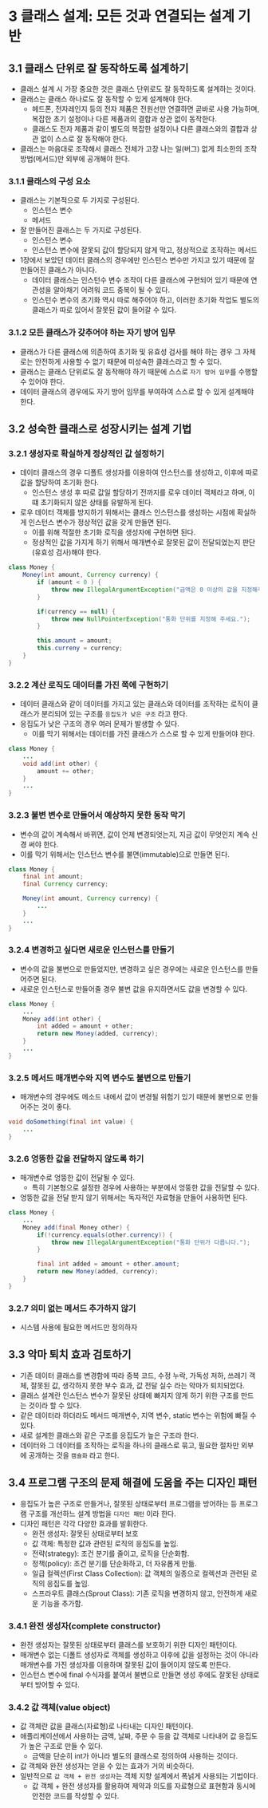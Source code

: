 # 3 클래스 설계: 모든 것과 연결되는 설계 기반

## 3.1 클래스 단위로 잘 동작하도록 설계하기

- 클래스 설계 시 가장 중요한 것은 클래스 단위로도 잘 동작하도록 설계하는 것이다.
- 클래스는 클래스 하나로도 잘 동작할 수 있게 설계해야 한다.
  - 헤드폰, 전자레인지 등의 전자 제품은 전원선만 연결하면 곧바로 사용 가능하며, 복잡한 초기 설정이나 다른 제품과의 결합과 상관 없이 동작한다.
  - 클래스도 전자 제품과 같이 별도의 복잡한 설정이나 다른 클래스와의 결합과 상관 없이 스스로 잘 동작해야 한다.
- 클래스는 마음대로 조작해서 클래스 전체가 고장 나는 일(버그) 없게 최소한의 조작 방법(메서드)만 외부에 공개해야 한다.

### 3.1.1 클래스의 구성 요소

- 클래스는 기본적으로 두 가지로 구성된다.
  - 인스턴스 변수
  - 메서드
- 잘 만들어진 클래스는 두 가지로 구성된다.
  - 인스턴스 변수
  - 인스턴스 변수에 잘못되 값이 할당되지 않게 막고, 정상적으로 조작하는 메서드
- 1장에서 보았던 데이터 클래스의 경우에만 인스턴스 변수만 가지고 있기 때문에 잘 만들어진 클래스가 아니다.
  - 데이터 클래스는 인스턴수 변수 조작이 다른 클래스에 구현되어 있기 때문에 연관성을 알아채기 어려워 코드 중복이 될 수 있다.
  - 인스턴수 변수의 초기화 역시 따로 해주어야 하고, 이러한 초기화 작업도 별도의 클래스가 따로 있어서 잘못된 값이 들어갈 수 있다.

### 3.1.2 모든 클래스가 갖추어야 하는 자기 방어 임무

- 클래스가 다른 클래스에 의존하여 초기화 및 유효성 검사를 해야 하는 경우 그 자체로는 안전하게 사용할 수 없기 때문에 미성숙한 클래스라고 할 수 있다.
- 클래스는 클래스 단위로도 잘 동작해야 하기 때문에 스스로 `자기 방어 임무`를 수행할 수 있어야 한다.
- 데이터 클래스의 경우에도 자기 방어 임무를 부여하여 스스로 할 수 있게 설계해야 한다.

## 3.2 성숙한 클래스로 성장시키는 설계 기법

### 3.2.1 생성자로 확실하게 정상적인 값 설정하기

- 데이터 클래스의 경우 디폴트 생성자를 이용하여 인스턴스를 생성하고, 이후에 따로 값을 할당하여 초기화 한다.
  - 인스턴스 생성 후 따로 값일 할당하기 전까지를 로우 데이터 객체라고 하며, 이떄 초기화되지 않은 상태를 유발하게 된다.
- 로우 데이터 객체를 방지하기 위해서는 클래스 인스턴스를 생성하는 시점에 확실하게 인스턴스 변수가 정상적인 값을 갖게 만들면 된다.
  - 이를 위해 적절한 초기화 로직을 생성자에 구현하면 된다.
  - 정상적인 값을 가지게 하기 위해서 매개변수로 잘못된 값이 전달되었는지 판단(유효성 검사)해야 한다.

```java
class Money {
    Money(int amount, Currency currency) {
        if (amount < 0 ) {
            throw new IllegalArgumentException("금액은 0 이상의 값을 지정해주세요");
        }

        if(currency == null) {
            throw new NullPointerException("통화 단위를 지정해 주세요.");
        }

        this.amount = amount;
        this.curreny = currency;
    }
}
```

### 3.2.2 계산 로직도 데이터를 가진 쪽에 구현하기

- 데이터 클래스와 같이 데이터를 가지고 있는 클래스와 데이터를 조작하는 로직이 클래스가 분리되어 있는 구조를 `응집도가 낮은 구조` 라고 한다.
- 응집도가 낮은 구조의 경우 여러 문제가 발생할 수 있다.
  - 이를 막기 위해서는 데이터를 가진 클래스가 스스로 할 수 있게 만들어야 한다.

```java
class Money {
    ...
    void add(int other) {
        amount += other;
    }
    ...
}
```

### 3.2.3 불변 변수로 만들어서 예상하지 못한 동작 막기

- 변수의 값이 계속해서 바뀌면, 값이 언제 변경되엇는지, 지금 값이 무엇인지 계속 신경 써야 한다.
- 이를 막기 위해서는 인스턴스 변수를 불면(immutable)으로 만들면 된다.

```java
class Money {
    final int amount;
    final Currency currency;

    Money(int amount, Currency currency) {
        ...
    }
    ...
}
```

### 3.2.4 변경하고 싶다면 새로운 인스턴스를 만들기

- 변수의 값을 불변으로 만들었지만, 변경하고 싶은 경우에는 새로운 인스턴스를 만들어주면 된다.
- 새로운 인스턴스로 만들어줄 경우 불변 값을 유지하면서도 값을 변경할 수 있다.

```java
class Money {
    ...
    Money add(int other) {
        int added = amount + other;
        return new Money(added, currency);
    }
    ...
}
```

### 3.2.5 메서드 매개변수와 지역 변수도 불변으로 만들기

- 매개변수의 경우에도 메소드 내에서 값이 변경될 위험기 있기 때문에 불변으로 만들어주는 것이 좋다.

```java
void doSomething(final int value) {
    ...
}
```

### 3.2.6 엉뚱한 값을 전달하지 않도록 하기

- 매개변수로 엉뚱한 값이 전달될 수 있다.
  - 특히 기본형으로 설정한 경우에 사용하는 부분에서 엉뚱한 값을 전달할 수 있다.
- 엉뚱한 값을 전달 받지 않기 위해서는 독자적인 자료형을 만들어 사용하면 된다.

```java
class Money {
    ...
    Money add(final Money other) {
        if(!currency.equals(other.currency)) {
            throw new IllegalArgumentException("통화 단위가 다릅니다.");
        }

        final int added = amount + other.amount;
        return new Money(added, currency);
    }
}
```

### 3.2.7 의미 없는 메서드 추가하지 않기

- 시스템 사용에 필요한 메서드만 정의하자

## 3.3  악마 퇴치 효과 검토하기

- 기존 데이터 클래스를 변경함에 따라 중복 코드, 수정 누락, 가독성 저하, 쓰레기 객체, 잘못된 값, 생각하지 못한 부수 효과, 값 전달 실수 라는 악마가 퇴치되었다.
- 클래스 설계란 인스턴스 변수가 잘못된 상태에 빠지지 않게 하기 위한 구조를 만드는 것이라 할 수 있다.
- 같은 데이터라 하더라도 메서드 매개변수, 지역 변수, static 변수는 위험에 빠질 수 있다.
- 새로 설계한 클래스와 같은 구조를 응집도가 높은 구조라 한다.
- 데이터와 그 데이터를 조작하는 로직을 하나의 클래스로 묶고, 필요한 절차만 외부에 공개하는 것을 `캠슐화` 라고 한다.

## 3.4 프로그램 구조의 문제 해결에 도움을 주는 디자인 패턴

- 응집도가 높은 구조로 만들거나, 잘못된 상태로부터 프로그램을 방어하는 등 프로그램 구조를 개선하느 설계 방법을 `디자인 패턴` 이라 한다.
- 디자인 패턴은 각각 다양한 효과를 발휘한다.
  - 완전 생성자: 잘못된 상태로부터 보호
  - 값 객체: 특정한 값과 관련된 로직의 응집도를 높임.
  - 전략(strategy): 조건 분기를 줄이고, 로직을 단순화함.
  - 정책(policy): 조건 분기를 단순화하고, 더 자유롭게 만듦.
  - 일급 컬렉션(First Class Collection): 값 객체의 일종으로 컬렉션과 관련된 로직의 응집도를 높임.
  - 스프라우트 클래스(Sprout Class): 기존 로직을 변경하지 않고, 안전하게 새로운 기능을 추가함.

### 3.4.1 완전 생성자(complete constructor)

- 완전 생성자는 잘못된 상태로부터 클래스를 보호하기 위한 디자인 패턴이다.
- 매개변수 없는 디폴트 생성자로 객체를 생성하고 이후에 값을 설정하는 것이 아니라 매개변수를 가진 생성자를 이용하며 잘못된 값이 들어이지 않도록 만든다.
- 인스턴스 변수에 final 수식자를 붙여서 불변으로 만들면 생성 후에도 잘못된 상태로부터 방어할 수 있다.

### 3.4.2 값 객체(value object)

- 값 객체란 값을 클래스(자료형)로 나타내는 디자인 패턴이다.
- 애플리케이션에서 사용하는 금액, 날짜, 주문 수 등을 값 객체로 나타내어 값 응집도가 높은 구조로 만들 수 있다.
  - 금액을 단순히 int가 아니라 별도의 클래스로 정의하여 사용하는 것이다.
- 값 객체와 완전 생성자는 얻을 수 있는 효과가 거의 비슷하다.
- 일반적으로 `값 객체 + 완전 생성자`는 객체 지향 설계에서 폭넑게 사용되는 기법이다.
  - 값 객체 + 완전 생성자를 활용하여 제약과 의도를 자료형으로 표현함과 동시에 안전한 코드를 작성할 수 있다.